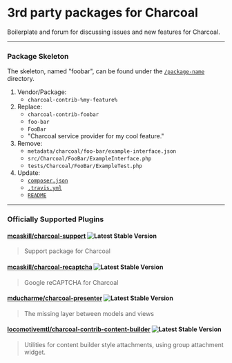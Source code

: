 # 3rd party packages for Charcoal

Boilerplate and forum for discussing issues and new features for Charcoal.

---

### Package Skeleton

The skeleton, named "foobar", can be found under the [`/package-name`](package-name) directory.

1.  Vendor/Package:
    -   `charcoal-contrib-%my-feature%`
2.  Replace:
    -   `charcoal-contrib-foobar`
    -   `foo-bar`
    -   `FooBar`
    -   "Charcoal service provider for my cool feature."
3.  Remove:
    -   `metadata/charcoal/foo-bar/example-interface.json`
    -   `src/Charcoal/FooBar/ExampleInterface.php`
    -   `tests/Charcoal/FooBar/ExampleTest.php`
4.  Update:
    -   [`composer.json`](/package-name/composer.json)
    -   [`.travis.yml`](/package-name/.travis.yml)
    -   [`README`](/package-name/README.md)

---

### Officially Supported Plugins

#### [mcaskill/charcoal-support](https://packagist.org/packages/mcaskill/charcoal-support) ![Latest Stable Version](https://img.shields.io/packagist/v/mcaskill/charcoal-support.svg?style=flat-square)
> Support package for Charcoal

#### [mcaskill/charcoal-recaptcha](https://packagist.org/packages/mcaskill/charcoal-recaptcha) ![Latest Stable Version](https://img.shields.io/packagist/v/mcaskill/charcoal-recaptcha.svg?style=flat-square)
> Google reCAPTCHA for Charcoal

#### [mducharme/charcoal-presenter](https://packagist.org/packages/mducharme/charcoal-presenter) ![Latest Stable Version](https://img.shields.io/packagist/v/mducharme/charcoal-presenter.svg?style=flat-square)
> The missing layer between models and views

#### [locomotivemtl/charcoal-contrib-content-builder](https://packagist.org/packages/locomotivemtl/charcoal-contrib-content-builder) ![Latest Stable Version](https://img.shields.io/packagist/v/locomotivemtl/charcoal-contrib-content-builder.svg?style=flat-square)
> Utilities for content builder style attachments, using group attachment widget.

